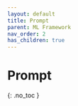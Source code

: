 ```yaml
---
layout: default
title: Prompt
parent: ML Framework
nav_order: 2
has_children: true
---
```


# Prompt
{: .no_toc }
